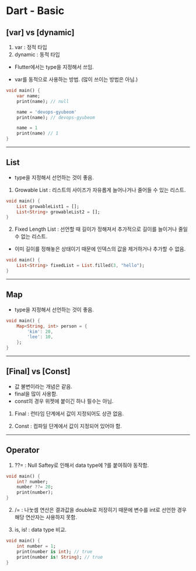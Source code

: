 # Dart - Basic

## [var] vs [dynamic]

1. var : 정적 타입
2. dynamic : 동적 타입

- Flutter에서는 type을 지정해서 쓰임.

- var를 동적으로 사용하는 방법. (많이 쓰이는 방법은 아님.)

```dart
void main() {
    var name;
    print(name); // null

    name = 'devops-gyubeom'
    print(name); // devops-gyubeom

    name = 1
    print(name) // 1
}
```

---

## List

- type을 지정해서 선언하는 것이 좋음.

1. Growable List : 리스트의 사이즈가 자유롭게 늘어나거나 줄어들 수 있는 리스트.

```dart
void main() {
    List growableList1 = [];
    List<String> growableList2 = [];
}
```

2. Fixed Length List : 선언할 때 길이가 정해져서 추가적으로 길이를 늘이거나 줄일 수 없는 리스트.

- 이미 길이를 정해놓은 상태이기 때문에 인덱스의 값을 제거하거나 추가할 수 없음.

```dart
void main() {
    List<String> fixedList = List.filled(3, "hello");
}
```

---

## Map

- type을 지정해서 선언하는 것이 좋음.

```dart
void main() {
    Map<String, int> person = {
        'kim': 20,
        'lee': 10,
    };
}
```

---

## [Final] vs [Const]

- 값 불변이라는 개념은 같음.
- final을 많이 사용함.
- const의 경우 위젯에 붙이긴 하나 필수는 아님.

1. Final : 런타임 단계에서 값이 지정되어도 상관 없음.

2. Const : 컴파일 단계에서 값이 지정되어 있어야 함.

---

## Operator

1. ??= : Null Saftey로 인해서 data type에 ?를 붙여줘야 동작함.

```dart
void main() {
    int? number;
    number ??= 20;
    print(number);
}
```

2. /= : 나눗셈 연산은 결과값을 double로 저장히기 때문에 변수를 int로 선언한 경우 해당 연산자는 사용하지 못함.

3. is, is! : data type 비교.

```dart
void main() {
    int number = 1;
    print(number is int); // true
    print(number is! String); // true
}
```
